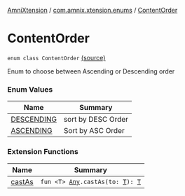 [AmniXtension](../../index.md) / [com.amnix.xtension.enums](../index.md) / [ContentOrder](./index.md)

# ContentOrder

`enum class ContentOrder` [(source)](https://github.com/AmniX/AmniXTension/tree/master/AmniXtension/src/main/java/com/amnix/xtension/enums/ContentOrder.kt#L19)

Enum to choose between Ascending or Descending order

### Enum Values

| Name | Summary |
|---|---|
| [DESCENDING](-d-e-s-c-e-n-d-i-n-g.md) | sort by DESC Order |
| [ASCENDING](-a-s-c-e-n-d-i-n-g.md) | Sort by ASC Order |

### Extension Functions

| Name | Summary |
|---|---|
| [castAs](../../com.amnix.xtension.extensions/kotlin.-any/cast-as.md) | `fun <T> `[`Any`](https://kotlinlang.org/api/latest/jvm/stdlib/kotlin/-any/index.html)`.castAs(to: `[`T`](../../com.amnix.xtension.extensions/kotlin.-any/cast-as.md#T)`): `[`T`](../../com.amnix.xtension.extensions/kotlin.-any/cast-as.md#T) |
